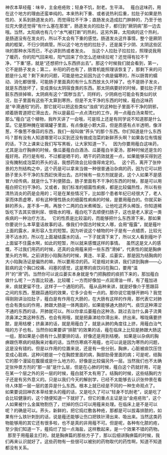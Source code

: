 神农本草经薤：味辛，主金疮疮败；轻身不饥，耐老。生平泽。
 
薤白这味药，用在这个地方的理由还蛮单纯的。本来热利下重、或者说热利后重，拉肚子如果是热性的、关系到肠道发炎的，而觉得拉不干净；直肠发炎造成肛门肿肿的，乃至于他拉完大便还觉得“有什么塞在那里”，肠道发炎的拉肚子，都归到“厥阴病”那一边去哦。当然，太阳病也有几个“水气被打断”的热利，这另外算，太阳病的这个热利，是肠道没有在发炎的，所以不太会有下重的感觉。肠道发炎这件事情，整个是厥阴病的框架，不归少阴病管。所以这个地方他的拉肚子，还是属于少阴、太阴这些区块的那种水泻而已，不必讲到热或者发炎。
 
当这个人拉肚子拉拉拉，照理说我用了暖药，你的阳气回来啦，阳气回来了你怎么还继续拉呢？还觉得有拉不干净，“下重”感，就是“还想把什么东西挤出去”。那这个时候我们就会看到，第一，它不是肠子发炎；第二，补阳的药也有了，肠胃机能照理该恢复了，那剩下来的问题是什么呢？剩下来的问题，可能是他之前因为这个病是偏寒的，所以肠胃的蠕动、消化都很慢，可能肠子里面真的有什么东西放太久坏掉了。也不是肠子发炎，就是东西放坏了，变成类似太阴宿食类的东西。那太阴病要好的时候，要拉肚子把脏东西排掉嘛，太阴病有这个“腐秽当去”。同样的，少阴病也可能会有类似的状况，肚子里面有这些不太算到寒热，但是不太干净的东西的时候，薤白这味药是“辛滑通阳”的药，那它就可以把这些类似“浊痰”的这种肚子里面不干净的阴邪，顺着肠胃道把它滑出去，所以是最后一点点清扫的工作，用一点薤白汤来帮忙。
 
那么“薤白”这个植物，我昨天讲了一会哦，可是班上还是有同学说不知道那是什么菜。它是那种腌在玻璃罐子里面，有点像是小颗大蒜，但是质感有点半透明，像洋葱，不像葱不像蒜的东西，我们一般叫做“荞头”的那个东西。你们知道是什么东西吗？那有没有人知道哪里可以买到还没有做成泡菜的新鲜荞头啊？如果各位有情报的话，下次上课来让我们写写黑板，让大家知道一下。
 
因为你要用薤白这味药，尤其是治疗胸痹的时候，像瓜蒌薤白白酒汤、瓜蒌薤白半夏汤，那种时候还是生的薤好用。药行是有啦，不过都是晒干的，晒干的药效就差一点，如果能够买得到还没有腌制成泡菜的荞头的话，我想药效会比较值得肯定的。
 
这个药，离开了张仲景的方剂结构之中，这个药是可以拿来当做一种很普通治杂病的药，因为它可以把肠子里头不干净的东西赶快滑出去。古时候有一些方剂就是说，这个人如果不是感冒六经传病，就是什么下利便脓血，肠子里面有不干净的东西的时候，那是可以用薤白把它扫干净的。又或者，我们标准的细菌性痢疾，都是比较偏热性，所以有些清热消炎的药是会用的；可是在某些情况下，比如那个患者年纪已经很大了，老人家而体质虚寒，却有这种慢性肠炎的细菌性痢疾的时候，是要用薤白的。你就买新鲜的荞头，差不多一两，再放个二两的白米煮稀饭，让他吃这荞头稀饭，你知道稀饭吃下去其实很利尿、很吸水的哦，薤白吃下去顺便扫肠子，这也是老人家这一类疾病的一种治疗方法。
 
它的性质是比较温的，而能够把什么东西滑下来，那如果你要说什么本草童话故事的话，像我们中国古时候文人哪，会用“薤露”，就是薤叶上面的露水，来形容人生的短暂。因为听说这个植物的叶子是有一点蜡质，比较光滑不沾水的，所以在上面凝结露水的话，一下子就滴下来了，所以文人看到薤叶子上面留不住露水啊，如此的短暂，所以就来感慨这样的事情。
 
虽然这是文人的感慨，不过我们用药的时候，还真的会用薤来把一些东西“滑掉”，代表性的就是胸痹里头的方啊。之前讲到小陷胸汤的时候，黄连、半夏、瓜蒌实，那是因为结胸病的大小陷胸汤证是偏热的嘛，所以要用凉的药。可是相对来讲，我们讲到胸痹——心脏病的这个胸口绞痛、闷塞的感觉，这是寒的痰饮闷在胸口，要用“温开”的“滑”药。当然你可以说瓜蒌实本身就是专门把胸腔的痰抓下来的，那加薤白做什么呢？一方面比较通，比较暖；一方而好像加一点润滑油一样，有了薤加进来，痰就更留不住，这样子一个通阳的药。
薤从品种来讲，就是好像介于葱跟蒜之间的东西，葱跟蒜通阳的效果，它多少会有一点的。那你说它能够开肺吗？我觉得刚刚讲治拉肚子，薤白是有作用在大肠的，在大肠有这样的作用，那代表它对肺也会有类似的作用，肺跟大肠是一体两面的，如果能够通大肠的气、痰饮这种滞涩不通的东西的话，开肺就可以。所以你拿瓜蒌薤白这种汤，跳过去治什么鼻子流黄浓鼻涕之类这种东西，也会有用哦，就是把鼻涕给你滑出来、挤出来。喉咙痛要挤脓，是用桔梗；挤鼻涕的话，就是用薤白了，就是从肺的角度往上挤，用薤白治气喘的方子也有。当然你如果要讲“排脓”的效果的话，薤在临床上比较是肺跟大肠这一组，那如果是小肠有什么脓要排的话，好像还是用到桔梗。
如果是以杂病的胸痹跟伤寒病的结胸来对看的话，当然伤寒病不用薤，也可以说是因为寒热的问题，这是没有错的。但是以作用的位置来说，还是有一些分别，胸痹，心脏被痰饮压住变成心脏病，这种问题是一个在胸腔里面的病，胸部肋骨里面的病；可是呢，结胸它的那个漫延在腹膜或是什么地方的，好像是比较偏另外一层。当然我们也不太确定张仲景方剂的“那一层”是什么层，但是在心肺的时候，薤白这个药就好用，可是在某一个层之外的另一层的时候，薤白就不太有用了。结胸的时候，这些结胸的方子还是有另外意义的。只是以我们今天的解剖学，已经不太能够去认识张仲景在看待人体那一层一层的差异是什么东西。根本上就已经是不同的一种生命观点了。
 
如果要说回神农本草经里头的薤的话，又是吃久了可以“轻身不饥耐老”，说是吃了会比较健康的，这个随便知道一下就好了。但它的重点主证是治“金疮疮败”，这个人如果被什么金属物割伤了，烂掉的伤口可以用薤来处理。在临床上是不是可以呢？的确是可以。荞头，新鲜的，把它捣烂敷各种疮，那都是可以拔毒排脓的，如果有什么铁针刺到的话，说是薤还能够让伤口把铁针滑出来、吸出来。当然这类药物能够用的其它还有很多啦，也不是真的非用薤不可。但是呢，各种有化脓的疮，至少我们知道一下，薤捣烂了加一点海盐，这样敷起来，是一个效果不错的药物。
 
那至于用薤最主打的，就是胸痹篇的那些方子了，那以后细讲胸痹篇的时候，我们再来认识就好了。这些药物有一些很可以被别的药物取代的药性啊，知道不知道都没有关系。
